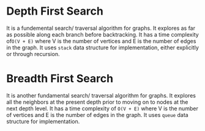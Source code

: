 # Depth First Search

It is a fundemental search/ traversal algorithm for graphs. It explores as far as possible along each branch before backtracking. It has a time complexity of`O(V + E)` where V is the number of vertices and E is the number of edges in the graph. It uses `stack` data structure for implementation, either explicitly or through recursion.

# Breadth First Search

It is another fundamental search/ traversal algorithm for graphs. It explores all the neighbors at the present depth prior to moving on to nodes at the next depth level. It has a time complexity of `O(V + E)` where V is the number of vertices and E is the number of edges in the graph. It uses `queue` data structure for implementation.